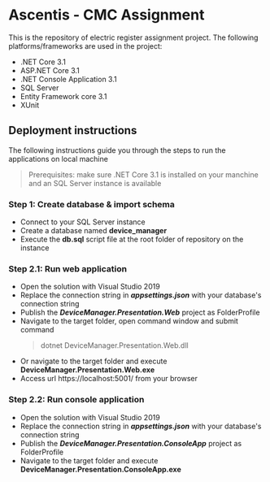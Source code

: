 # Ascentis - CMC Assignment

This is the repository of electric register assignment project. The following platforms/frameworks are used in the project:
  - .NET Core 3.1
  - ASP.NET Core 3.1
  - .NET Console Application 3.1
  - SQL Server
  - Entity Framework core 3.1
  - XUnit

## Deployment instructions

  The following instructions guide you through the steps to run the applications on local machine
>Prerequisites: make sure .NET Core 3.1 is installed on your manchine and an SQL Server instance is available

### Step 1: Create database & import schema
  - Connect to your SQL Server instance
  - Create a database named **device_manager**
  - Execute the **db.sql** script file at the root folder of repository on the instance
### Step 2.1: Run web application
  - Open the solution with Visual Studio 2019
  - Replace the connection string in ***appsettings.json*** with your database's connection string
  - Publish the ***DeviceManager.Presentation.Web*** project as FolderProfile
  - Navigate to the target folder, open command window and submit command 
    >dotnet DeviceManager.Presentation.Web.dll
  - Or navigate to the target folder and execute **DeviceManager.Presentation.Web.exe**
  - Access url https://localhost:5001/ from your browser
### Step 2.2: Run console application
  - Open the solution with Visual Studio 2019
  - Replace the connection string in ***appsettings.json*** with your database's connection string
  - Publish the ***DeviceManager.Presentation.ConsoleApp*** project as FolderProfile
  - Navigate to the target folder and execute **DeviceManager.Presentation.ConsoleApp.exe**
